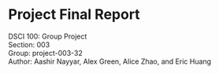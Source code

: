 # Project Final Report
DSCI 100: Group Project\
Section: 003\
Group: project-003-32\
Author: Aashir Nayyar, Alex Green, Alice Zhao, and Eric Huang
